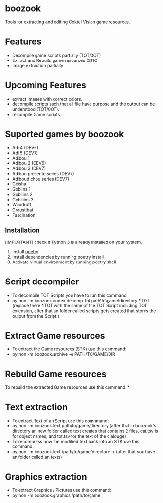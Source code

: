 # boozook
Tools for extracting and editing Coktel Vision game resources.

# Features
* Decompile game scripts partially (TOT/0OT)
* Extract and Rebuild game resources (STK)
* Image extraction partially

# Upcoming Features
* extract images with correct colors.
* decompile scripts such that all file have purpose and the output can be understood (TOT/0OT).
* recompile Game scripts.

# Suported games by boozook
* Adi 4 (DEV6)
* Adi 5 (DEV7)
* Adibou 1
* Adibou 2 (DEV6)
* Adibou 3 (DEV7)
* Adibou presente series (DEV7)
* Adiboud'chou series (DEV7)
* Geisha
* Goblins 1
* Gobliins 2
* Gobliiins 3
* Woodruff
* Croustibat
* Fascination

## Installation
[IMPORTANT] check if Python 3 is already installed on your System.
1. Install [poetry](https://python-poetry.org/)
2. Install dependencies by running poetry install
3. Activate virtual environment by running poetry shell

# Script decompiler
* To decompile TOT Scripts you have to run this command:
* python -m boozook.codex.decomp_tot path\to\game\directory *.TOT (replace there *.TOT with the name of the TOT Script including TOT extension, after that an folder called scripts gets created that stores the output from the Script.)

# Extract Game resources
* To extract the Game resources (STK) use this command:
* python -m boozook.archive -e PATH/TO/GAME/DIR

# Rebuild Game resources
To rebuild the extracted Game resources use this command:
* 

# Text extraction
* To extract Text of an Script use this comnmand:
* python -m boozook.text path/to/game/directory (after that in boozook's directory an new folder called text creates that contains 2 files, cat.tsv is for object names, and tot.tsv for the text of the dialouge)
* To recompress now the modified text back into an STK use this command.
* python -m boozook.text /path/to/game/directory -r (after that you have an folder called an texts)

# Graphics extraction
* To extract Graphics / Pictures use this command:
* python -m boozook.graphics /path/to/game
